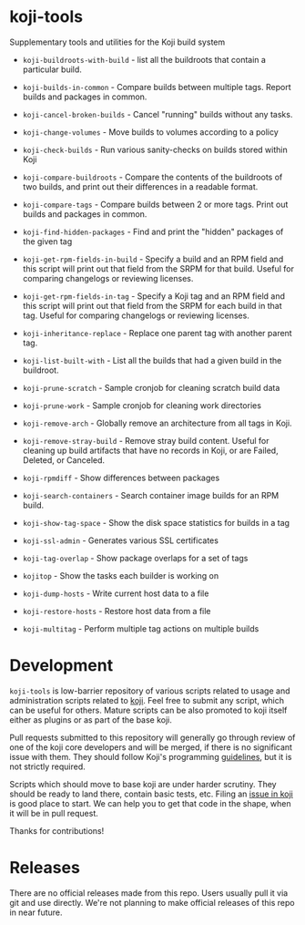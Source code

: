 # koji-tools

Supplementary tools and utilities for the Koji build system

* `koji-buildroots-with-build` - list all the buildroots that contain a
  particular build.

* `koji-builds-in-common` - Compare builds between multiple tags. Report
  builds and packages in common.

* `koji-cancel-broken-builds` - Cancel "running" builds without any tasks.

* `koji-change-volumes` - Move builds to volumes according to a policy

* `koji-check-builds` - Run various sanity-checks on builds stored
  within Koji

* `koji-compare-buildroots` - Compare the contents of the buildroots of
  two builds, and print out their differences in a readable format.

* `koji-compare-tags` - Compare builds between 2 or more tags. Print out
  builds and packages in common.

* `koji-find-hidden-packages` - Find and print the "hidden" packages of
  the given tag

* `koji-get-rpm-fields-in-build` - Specify a build and an RPM field and
  this script will print out that field from the SRPM for that build.
  Useful for comparing changelogs or reviewing licenses.

* `koji-get-rpm-fields-in-tag` - Specify a Koji tag and an RPM field and
  this script will print out that field from the SRPM for each build in
  that tag.  Useful for comparing changelogs or reviewing licenses.

* `koji-inheritance-replace` - Replace one parent tag with another
  parent tag.

* `koji-list-built-with` - List all the builds that had a given build in
  the buildroot.

* `koji-prune-scratch` - Sample cronjob for cleaning scratch build data

* `koji-prune-work` - Sample cronjob for cleaning work directories

* `koji-remove-arch` - Globally remove an architecture from all tags in
  Koji.

* `koji-remove-stray-build` - Remove stray build content. Useful for
  cleaning up build artifacts that have no records in Koji, or are
  Failed, Deleted, or Canceled.

* `koji-rpmdiff` - Show differences between packages

* `koji-search-containers` - Search container image builds for an RPM build.

* `koji-show-tag-space` - Show the disk space statistics for builds in a
  tag

* `koji-ssl-admin` - Generates various SSL certificates

* `koji-tag-overlap` - Show package overlaps for a set of tags

* `kojitop` - Show the tasks each builder is working on

* `koji-dump-hosts` - Write current host data to a file

* `koji-restore-hosts` - Restore host data from a file

* `koji-multitag` - Perform multiple tag actions on multiple builds

# Development

`koji-tools` is low-barrier repository of various scripts related to usage and
administration scripts related to [koji](https://pagure.io/koji/). Feel free to
submit any script, which can be useful for others. Mature scripts can be also
promoted to koji itself either as plugins or as part of the base koji.

Pull requests submitted to this repository will generally go through review of
one of the koji core developers and will be merged, if there is no significant
issue with them. They should follow Koji's programming
[guidelines](https://docs.pagure.org/koji/writing_koji_code/), but it is not
strictly required.

Scripts which should move to base koji are under harder scrutiny. They should be
ready to land there, contain basic tests, etc. Filing an [issue in
koji](https://pagure.io/koji/new_issue) is good place to start. We can help you
to get that code in the shape, when it will be in pull request.

Thanks for contributions!

# Releases

There are no official releases made from this repo. Users usually pull it via
git and use directly. We're not planning to make official releases of this repo
in near future.

